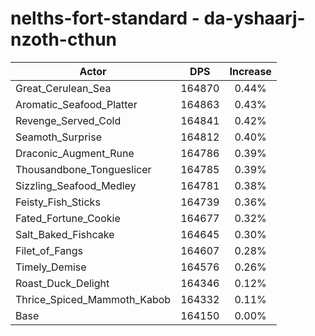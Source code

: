 # nelths-fort-standard - da-yshaarj-nzoth-cthun
| Actor | DPS | Increase |
|---|:---:|:---:|
|Great_Cerulean_Sea|164870|0.44%|
|Aromatic_Seafood_Platter|164863|0.43%|
|Revenge_Served_Cold|164841|0.42%|
|Seamoth_Surprise|164812|0.40%|
|Draconic_Augment_Rune|164786|0.39%|
|Thousandbone_Tongueslicer|164785|0.39%|
|Sizzling_Seafood_Medley|164781|0.38%|
|Feisty_Fish_Sticks|164739|0.36%|
|Fated_Fortune_Cookie|164677|0.32%|
|Salt_Baked_Fishcake|164645|0.30%|
|Filet_of_Fangs|164607|0.28%|
|Timely_Demise|164576|0.26%|
|Roast_Duck_Delight|164346|0.12%|
|Thrice_Spiced_Mammoth_Kabob|164332|0.11%|
|Base|164150|0.00%|
